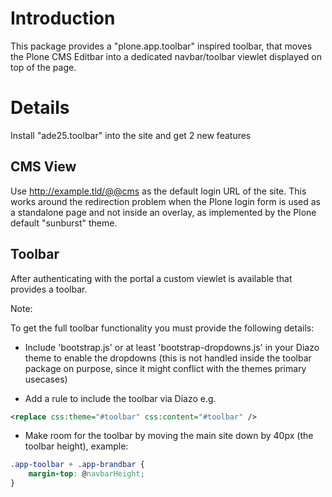 Introduction
============


This package provides a "plone.app.toolbar" inspired toolbar, that moves the
Plone CMS Editbar into a dedicated navbar/toolbar viewlet displayed on top
of the page.

Details
=======


Install "ade25.toolbar" into the site and get 2 new features

CMS View
--------

Use http://example.tld/@@cms as the default login URL of the site. This works
around the redirection problem when the Plone login form is used as a standalone
page and not inside an overlay, as implemented by the Plone default
"sunburst" theme.


Toolbar
-------

After authenticating with the portal a custom viewlet is available
that provides a toolbar.

Note:

To get the full toolbar functionality you must provide the following details:

* Include 'bootstrap.js' or at least 'bootstrap-dropdowns.js' in your Diazo
theme to enable the dropdowns (this is not handled inside the toolbar package on
purpose, since it might conflict with the themes primary usecases)

* Add a rule to include the toolbar via Diazo e.g.

``` xml
<replace css:theme="#toolbar" css:content="#toolbar" />
```

* Make room for the toolbar by moving the main site down by 40px (the toolbar
height), example:
    
``` css
.app-toolbar + .app-brandbar {
    margin-top: @navbarHeight;
}
```

